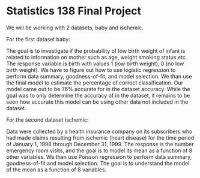 # Statistics 138 Final Project


We will be working with 2 datasets, baby and ischemic. 

For the first dataset baby:

The goal is to investigate if the probability of low birth weight of infant is related to information on mother such as age, weight smoking status etc. The response variable is birth with values 1 (low birth weight), 0 (no low birth weight). We have to figure out how to use logistic regression to perform data summary, goodness-of-fit, and model selection. We than use the final model to estimate the percentage of correct classification. Our model came out to be 76% accurate for in the dataset accuracy. While the goal was to only determine the accuracy of in the dataset, it remains to be seen how accurate this model can be using other data not included in the dataset.


For the second dataset ischemic:

Data were collected by a health insurance company on its subscribers who had made claims resulting from ischemic (heart disease) for the time period of January 1, 1998 through December 31, 1999. The response is the number emergency room visits, and the goal is to model its mean as a function of 8 other variables. We than use Poisson regression to perform data summary, goodness-of-fit and model selection. The goal is to understand the model of the mean as a function of 8 variables.
